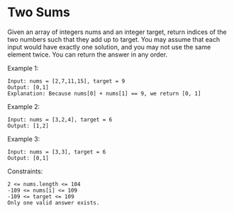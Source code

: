# Two Sums

Given an array of integers nums and an integer target, return indices of the two numbers such that they add up to target.
You may assume that each input would have exactly one solution, and you may not use the same element twice.
You can return the answer in any order.

Example 1:

    Input: nums = [2,7,11,15], target = 9
    Output: [0,1]
    Explanation: Because nums[0] + nums[1] == 9, we return [0, 1]


Example 2:

    Input: nums = [3,2,4], target = 6
    Output: [1,2]


Example 3:

    Input: nums = [3,3], target = 6
    Output: [0,1]

 
Constraints:

    2 <= nums.length <= 104
    -109 <= nums[i] <= 109
    -109 <= target <= 109
    Only one valid answer exists.

